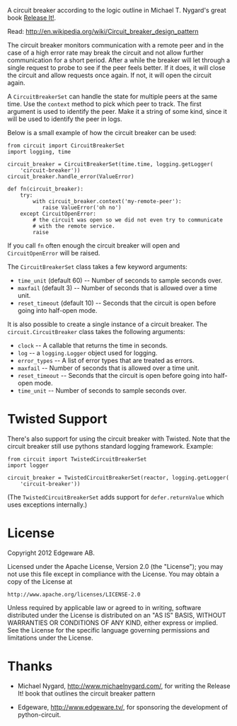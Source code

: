 A circuit breaker according to the logic outline in Michael T. Nygard's 
great book [Release It!](http://www.amazon.com/Release-It-Production-Ready-Pragmatic-Programmers/dp/0978739213).

Read: http://en.wikipedia.org/wiki/Circuit_breaker_design_pattern

The circuit breaker monitors communication with a remote peer and in
the case of a high error rate may break the circuit and not allow
further communication for a short period.  After a while the breaker
will let through a single request to probe to see if the peer feels
better.  If it does, it will close the circuit and allow requests once
again.  If not, it will open the circuit again.

A `CircuitBreakerSet` can handle the state for multiple peers at the
same time.  Use the `context` method to pick which peer to track.  The
first argument is used to identify the peer.  Make it a string of some
kind, since it will be used to identify the peer in logs.

Below is a small example of how the circuit breaker can be used:

    from circuit import CircuitBreakerSet
    import logging, time

    circuit_breaker = CircuitBreakerSet(time.time, logging.getLogger(
        'circuit-breaker'))
    circuit_breaker.handle_error(ValueError)

    def fn(circuit_breaker):
        try:
            with circuit_breaker.context('my-remote-peer'):
               raise ValueError('oh no')
        except CircuitOpenError:
            # the circuit was open so we did not even try to communicate
            # with the remote service.
            raise

If you call `fn` often enough the circuit breaker will open and
`CircuitOpenError` will be raised.

The `CircuitBreakerSet` class takes a few keyword arguments:

* `time_unit` (default 60) -- Number of seconds to sample seconds over.
* `maxfail` (default 3) -- Number of seconds that is allowed over a time unit.
* `reset_timeout` (default 10) -- Seconds that the circuit is open before
   going into half-open mode.

It is also possible to create a single instance of a circuit breaker.  The
`circuit.CircuitBreaker` class takes the following arguments:

* `clock` -- A callable that returns the time in seconds.
* `log` -- a `logging.Logger` object used for logging.
* `error_types` -- A list of error types that are treated as errors.
* `maxfail` -- Number of seconds that is allowed over a time unit.
* `reset_timeout` -- Seconds that the circuit is open before
   going into half-open mode.
* `time_unit` -- Number of seconds to sample seconds over.


# Twisted Support #

There's also support for using the circuit breaker with Twisted.  Note that
the circuit breaker still use pythons standard logging framework. Example:

    from circuit import TwistedCircuitBreakerSet
    import logger

    circuit_breaker = TwistedCircuitBreakerSet(reactor, logging.getLogger(
        'circuit-breaker'))

(The `TwistedCircuitBreakerSet` adds support for `defer.returnValue`
which uses exceptions internally.)

# License #

Copyright 2012 Edgeware AB.

Licensed under the Apache License, Version 2.0 (the "License");
you may not use this file except in compliance with the License.
You may obtain a copy of the License at

    http://www.apache.org/licenses/LICENSE-2.0

Unless required by applicable law or agreed to in writing, software
distributed under the License is distributed on an "AS IS" BASIS,
WITHOUT WARRANTIES OR CONDITIONS OF ANY KIND, either express or implied.
See the License for the specific language governing permissions and
limitations under the License.


# Thanks #

* Michael Nygard, http://www.michaelnygard.com/, for writing the Release It!
  book that outlines the circuit breaker pattern

* Edgeware, http://www.edgeware.tv/, for sponsoring the development of
  python-circuit.
